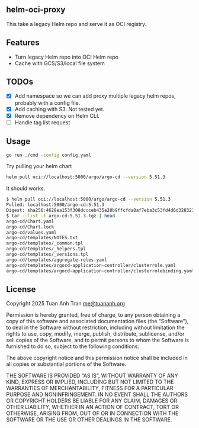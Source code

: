 helm-oci-proxy
--------------

This take a legacy Helm repo and serve it as OCI registry.

## Features

- Turn legacy Helm repo into OCI Helm repo
- Cache with GCS/S3/local file system

## TODOs

- [x] Add namespace so we can add proxy multiple legacy helm repos, probably with a config file.
- [x] Add caching with S3. Not tested yet.
- [x] Remove dependency on Helm CLI.
- [ ] Handle tag list request

## Usage

```sh
go run ./cmd -config config.yaml
```

Try pulling your helm chart

```sh
helm pull oci://localhost:5000/argo/argo-cd --version 5.51.3
```

It should works.

```sh
$ helm pull oci://localhost:5000/argo/argo-cd --version 5.51.3
Pulled: localhost:5000/argo-cd:5.51.3
Digest: sha256:4628ea153f308dccceb435e28b9ffcfda0af7eba3c53fd4d6d328323ee71c5fc
$ tar --list -f argo-cd-5.51.3.tgz | head
argo-cd/Chart.yaml
argo-cd/Chart.lock
argo-cd/values.yaml
argo-cd/templates/NOTES.txt
argo-cd/templates/_common.tpl
argo-cd/templates/_helpers.tpl
argo-cd/templates/_versions.tpl
argo-cd/templates/aggregate-roles.yaml
argo-cd/templates/argocd-application-controller/clusterrole.yaml
argo-cd/templates/argocd-application-controller/clusterrolebinding.yaml
```

## License

Copyright 2025 Tuan Anh Tran <me@tuananh.org>

Permission is hereby granted, free of charge, to any person obtaining a copy of this software and associated documentation files (the “Software”), to deal in the Software without restriction, including without limitation the rights to use, copy, modify, merge, publish, distribute, sublicense, and/or sell copies of the Software, and to permit persons to whom the Software is furnished to do so, subject to the following conditions:

The above copyright notice and this permission notice shall be included in all copies or substantial portions of the Software.

THE SOFTWARE IS PROVIDED “AS IS”, WITHOUT WARRANTY OF ANY KIND, EXPRESS OR IMPLIED, INCLUDING BUT NOT LIMITED TO THE WARRANTIES OF MERCHANTABILITY, FITNESS FOR A PARTICULAR PURPOSE AND NONINFRINGEMENT. IN NO EVENT SHALL THE AUTHORS OR COPYRIGHT HOLDERS BE LIABLE FOR ANY CLAIM, DAMAGES OR OTHER LIABILITY, WHETHER IN AN ACTION OF CONTRACT, TORT OR OTHERWISE, ARISING FROM, OUT OF OR IN CONNECTION WITH THE SOFTWARE OR THE USE OR OTHER DEALINGS IN THE SOFTWARE.
